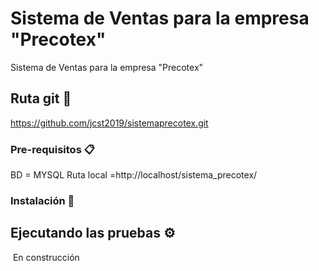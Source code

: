 # Sistema de Ventas para la empresa "Precotex"

Sistema de Ventas para la empresa "Precotex"

## Ruta git 🚀

https://github.com/jcst2019/sistemaprecotex.git

### Pre-requisitos 📋

BD = MYSQL
Ruta local =http://localhost/sistema_precotex/

### Instalación 🔧

## Ejecutando las pruebas ⚙
️
En construcción 
